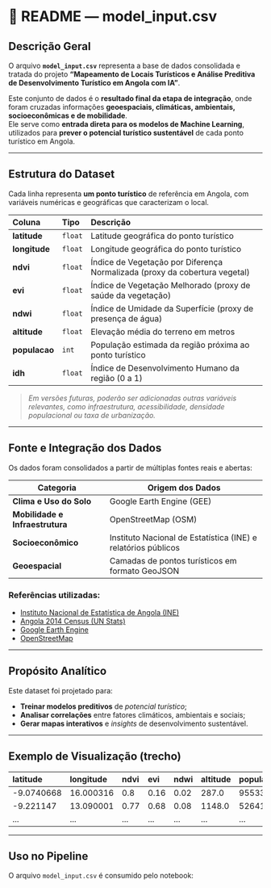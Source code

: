 # 📘 README — model_input.csv

##  Descrição Geral

O arquivo **`model_input.csv`** representa a base de dados consolidada e tratada do projeto **“Mapeamento de Locais Turísticos e Análise Preditiva de Desenvolvimento Turístico em Angola com IA”**.

Este conjunto de dados é o **resultado final da etapa de integração**, onde foram cruzadas informações **geoespaciais, climáticas, ambientais, socioeconômicas e de mobilidade**.  
Ele serve como **entrada direta para os modelos de Machine Learning**, utilizados para **prever o potencial turístico sustentável** de cada ponto turístico em Angola.

---

##  Estrutura do Dataset

Cada linha representa **um ponto turístico** de referência em Angola, com variáveis numéricas e geográficas que caracterizam o local.

| Coluna | Tipo | Descrição |
|:--------|:------|:-----------|
| **latitude** | `float` | Latitude geográfica do ponto turístico |
| **longitude** | `float` | Longitude geográfica do ponto turístico |
| **ndvi** | `float` | Índice de Vegetação por Diferença Normalizada (proxy da cobertura vegetal) |
| **evi** | `float` | Índice de Vegetação Melhorado (proxy de saúde da vegetação) |
| **ndwi** | `float` | Índice de Umidade da Superfície (proxy de presença de água) |
| **altitude** | `float` | Elevação média do terreno em metros |
| **populacao** | `int` | População estimada da região próxima ao ponto turístico |
| **idh** | `float` | Índice de Desenvolvimento Humano da região (0 a 1) |

>  *Em versões futuras, poderão ser adicionadas outras variáveis relevantes, como infraestrutura, acessibilidade, densidade populacional ou taxa de urbanização.*

---

##  Fonte e Integração dos Dados

Os dados foram consolidados a partir de múltiplas fontes reais e abertas:

| Categoria | Origem dos Dados |
|------------|------------------|
| **Clima e Uso do Solo** | Google Earth Engine (GEE) |
| **Mobilidade e Infraestrutura** | OpenStreetMap (OSM) |
| **Socioeconômico** | Instituto Nacional de Estatística (INE) e relatórios públicos |
| **Geoespacial** | Camadas de pontos turísticos em formato GeoJSON |

###  Referências utilizadas:
- [Instituto Nacional de Estatística de Angola (INE)](https://www.ine.gov.ao/)
- [Angola 2014 Census (UN Stats)](https://unstats.un.org/unsd/demographic-social/census/documents/Angola/Angola%202014%20Census.pdf)
- [Google Earth Engine](https://earthengine.google.com/)
- [OpenStreetMap](https://www.openstreetmap.org/)

---

##  Propósito Analítico

Este dataset foi projetado para:
- **Treinar modelos preditivos** de *potencial turístico*;
- **Analisar correlações** entre fatores climáticos, ambientais e sociais;
- **Gerar mapas interativos** e *insights* de desenvolvimento sustentável.

---

##  Exemplo de Visualização (trecho)

| latitude | longitude | ndvi | evi | ndwi | altitude | populacao | idh |
|:----------|:-----------|:-----|:----|:-----|:----------|:-----------|:----|
| -9.0740668 | 16.000316 | 0.8 | 0.16 | 0.02 | 287.0 | 95533 | 0.543 |
| -9.221147  | 13.090001 | 0.77 | 0.68 | 0.08 | 1148.0 | 52641 | 0.590 |
| ... | ... | ... | ... | ... | ... | ... | ... |

---

##  Uso no Pipeline

O arquivo `model_input.csv` é consumido pelo notebook:

